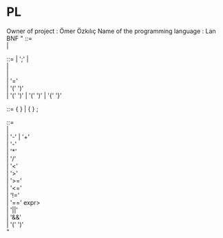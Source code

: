 # PL

Owner of project : Ömer Özkılıç
Name of the programming language : Lan
BNF "
  <function> ::= <function> <stmt>       
        |

  <stmt> ::=
        | ';'
        | <expr>                        
        | <PRINT> <expr>                  
        | <EXIT>                        
        | <BIN> <VARIABLE> '=' <expr>       
        | <WHILE> '(' <expr> ')' <stmt>        
        | <IF> '(' <expr> ')' <stmt> 
        | <IF> '(' <expr> ')' <stmt> <ELSE> <stmt> 
        | '{' <stmtlist> '}'              

  <stmtlist> ::=
          <stmt>                  { }
        | <stmtlist> <stmt>        {  }
        ;

  <expr> ::=
          <INTEGER>              
        | <VARIABLE>             
        | '-' <expr> 
        | <expr> '+' <expr>         
        | <expr> '-' <expr>        
        | <expr> '*' <expr>        
        | <expr> '/' <expr>      
        | <expr> '<' <expr>        
        | <expr> '>' <expr>         
        | <expr> '>=' <expr>          
        | <expr> '<=' <expr>         
        | <expr> '!=' <expr>          
        | <expr> '==' expr>          
        | <expr> '||' <expr>        
        | <expr> '&&' <expr>        
        | '(' <expr> ')'          
  "
